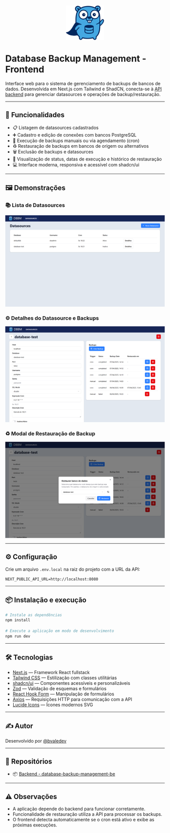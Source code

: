 <p align="center" dir="auto">
  <img src="./public/logo.png" width="120" alt="DBBM Logo" style="max-width: 100%;">
</p>

# Database Backup Management - Frontend

Interface web para o sistema de gerenciamento de backups de bancos de dados. Desenvolvida em Next.js com Tailwind e ShadCN, conecta-se à [API backend](https://github.com/bvaledev/database-backup-management-be) para gerenciar datasources e operações de backup/restauração.

---

## 🚀 Funcionalidades

- 📋 Listagem de datasources cadastrados  
- ➕ Cadastro e edição de conexões com bancos PostgreSQL  
- 🔁 Execução de backups manuais ou via agendamento (cron)  
- ♻️ Restauração de backups em bancos de origem ou alternativos  
- 🗑️ Exclusão de backups e datasources  
- 📅 Visualização de status, datas de execução e histórico de restauração  
- 💻 Interface moderna, responsiva e acessível com shadcn/ui

---

## 🖼️ Demonstrações

### 📚 Lista de Datasources
![Lista de datasources](./images/list.png)

### ⚙️ Detalhes do Datasource e Backups
![Detalhes do datasource](./images/datasource.png)

### ♻️ Modal de Restauração de Backup
![Restauração de backup](./images/restore.png)

---

## ⚙️ Configuração

Crie um arquivo `.env.local` na raiz do projeto com a URL da API:

```env
NEXT_PUBLIC_API_URL=http://localhost:8080
```

---

## 📦 Instalação e execução

```bash
# Instale as dependências
npm install

# Execute a aplicação em modo de desenvolvimento
npm run dev
```

---

## 🛠️ Tecnologias

- [Next.js](https://nextjs.org/) — Framework React fullstack  
- [Tailwind CSS](https://tailwindcss.com/) — Estilização com classes utilitárias  
- [shadcn/ui](https://ui.shadcn.com/) — Componentes acessíveis e personalizáveis  
- [Zod](https://zod.dev/) — Validação de esquemas e formulários  
- [React Hook Form](https://react-hook-form.com/) — Manipulação de formulários  
- [Axios](https://axios-http.com/) — Requisições HTTP para comunicação com a API  
- [Lucide Icons](https://lucide.dev/) — Ícones modernos SVG  

---

## ✍️ Autor

Desenvolvido por [@bvaledev](https://github.com/bvaledev)

---

## 🔗 Repositórios

- 📦 [Backend - database-backup-management-be](https://github.com/bvaledev/database-backup-management-be)

---

## ⚠️ Observações

- A aplicação depende do backend para funcionar corretamente.  
- Funcionalidade de restauração utiliza a API para processar os backups.  
- O frontend detecta automaticamente se o cron está ativo e exibe as próximas execuções.